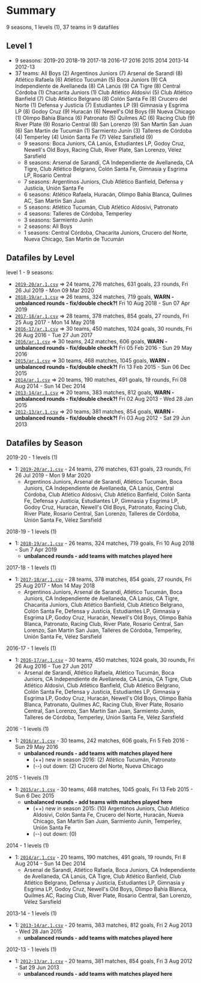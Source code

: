 # Summary

9 seasons, 1 levels (1), 37 teams in 9 datafiles

## Level 1

- 9 seasons: 2019-20 2018-19 2017-18 2016-17 2016 2015 2014 2013-14 2012-13 
- 37 teams: All Boys (2) Argentinos Juniors (7) Arsenal de Sarandí (8) Atlético Rafaela (6) Atlético Tucumán (5) Boca Juniors (9) CA Independiente de Avellaneda (8) CA Lanús (9) CA Tigre (8) Central Córdoba (1) Chacarita Juniors (1) Club Atlético Aldosivi (5) Club Atlético Banfield (7) Club Atlético Belgrano (8) Colón Santa Fe (8) Crucero del Norte (1) Defensa y Justicia (7) Estudiantes LP (9) Gimnasia y Esgrima LP (8) Godoy Cruz (9) Huracán (6) Newell's Old Boys (9) Nueva Chicago (1) Olimpo Bahía Blanca (6) Patronato (5) Quilmes AC (6) Racing Club (9) River Plate (9) Rosario Central (8) San Lorenzo (9) San Martín San Juan (6) San Martín de Tucumán (1) Sarmiento Junín (3) Talleres de Córdoba (4) Temperley (4) Unión Santa Fe (7) Vélez Sarsfield (9) 
  - 9 seasons: Boca Juniors, CA Lanús, Estudiantes LP, Godoy Cruz, Newell's Old Boys, Racing Club, River Plate, San Lorenzo, Vélez Sarsfield
  - 8 seasons: Arsenal de Sarandí, CA Independiente de Avellaneda, CA Tigre, Club Atlético Belgrano, Colón Santa Fe, Gimnasia y Esgrima LP, Rosario Central
  - 7 seasons: Argentinos Juniors, Club Atlético Banfield, Defensa y Justicia, Unión Santa Fe
  - 6 seasons: Atlético Rafaela, Huracán, Olimpo Bahía Blanca, Quilmes AC, San Martín San Juan
  - 5 seasons: Atlético Tucumán, Club Atlético Aldosivi, Patronato
  - 4 seasons: Talleres de Córdoba, Temperley
  - 3 seasons: Sarmiento Junín
  - 2 seasons: All Boys
  - 1 seasons: Central Córdoba, Chacarita Juniors, Crucero del Norte, Nueva Chicago, San Martín de Tucumán



## Datafiles by Level

level 1 - 9 seasons:
- [`2019-20/ar.1.csv`](2019-20/ar.1.csv) =>  24 teams,  276 matches,  631 goals,  23 rounds,  Fri 26 Jul 2019 - Mon 09 Mar 2020
- [`2018-19/ar.1.csv`](2018-19/ar.1.csv) =>  26 teams,  324 matches,  719 goals,  **WARN - unbalanced rounds - fix/double check?!** Fri 10 Aug 2018 - Sun 07 Apr 2019
- [`2017-18/ar.1.csv`](2017-18/ar.1.csv) =>  28 teams,  378 matches,  854 goals,  27 rounds,  Fri 25 Aug 2017 - Mon 14 May 2018
- [`2016-17/ar.1.csv`](2016-17/ar.1.csv) =>  30 teams,  450 matches,  1024 goals,  30 rounds,  Fri 26 Aug 2016 - Tue 27 Jun 2017
- [`2016/ar.1.csv`](2016/ar.1.csv) =>  30 teams,  242 matches,  606 goals,  **WARN - unbalanced rounds - fix/double check?!** Fri 05 Feb 2016 - Sun 29 May 2016
- [`2015/ar.1.csv`](2015/ar.1.csv) =>  30 teams,  468 matches,  1045 goals,  **WARN - unbalanced rounds - fix/double check?!** Fri 13 Feb 2015 - Sun 06 Dec 2015
- [`2014/ar.1.csv`](2014/ar.1.csv) =>  20 teams,  190 matches,  491 goals,  19 rounds,  Fri 08 Aug 2014 - Sun 14 Dec 2014
- [`2013-14/ar.1.csv`](2013-14/ar.1.csv) =>  20 teams,  383 matches,  812 goals,  **WARN - unbalanced rounds - fix/double check?!** Fri 02 Aug 2013 - Wed 28 Jan 2015
- [`2012-13/ar.1.csv`](2012-13/ar.1.csv) =>  20 teams,  381 matches,  854 goals,  **WARN - unbalanced rounds - fix/double check?!** Fri 03 Aug 2012 - Sat 29 Jun 2013



## Datafiles by Season

2019-20 - 1 levels (1)
  - 1: [`2019-20/ar.1.csv`](2019-20/ar.1.csv) -  24 teams,  276 matches,  631 goals,  23 rounds,  Fri 26 Jul 2019 - Mon 9 Mar 2020
    - Argentinos Juniors, Arsenal de Sarandí, Atlético Tucumán, Boca Juniors, CA Independiente de Avellaneda, CA Lanús, Central Córdoba, Club Atlético Aldosivi, Club Atlético Banfield, Colón Santa Fe, Defensa y Justicia, Estudiantes LP, Gimnasia y Esgrima LP, Godoy Cruz, Huracán, Newell's Old Boys, Patronato, Racing Club, River Plate, Rosario Central, San Lorenzo, Talleres de Córdoba, Unión Santa Fe, Vélez Sarsfield


2018-19 - 1 levels (1)
  - 1: [`2018-19/ar.1.csv`](2018-19/ar.1.csv) -  26 teams,  324 matches,  719 goals,  Fri 10 Aug 2018 - Sun 7 Apr 2019
    - **unbalanced rounds - add teams with matches played here**


2017-18 - 1 levels (1)
  - 1: [`2017-18/ar.1.csv`](2017-18/ar.1.csv) -  28 teams,  378 matches,  854 goals,  27 rounds,  Fri 25 Aug 2017 - Mon 14 May 2018
    - Argentinos Juniors, Arsenal de Sarandí, Atlético Tucumán, Boca Juniors, CA Independiente de Avellaneda, CA Lanús, CA Tigre, Chacarita Juniors, Club Atlético Banfield, Club Atlético Belgrano, Colón Santa Fe, Defensa y Justicia, Estudiantes LP, Gimnasia y Esgrima LP, Godoy Cruz, Huracán, Newell's Old Boys, Olimpo Bahía Blanca, Patronato, Racing Club, River Plate, Rosario Central, San Lorenzo, San Martín San Juan, Talleres de Córdoba, Temperley, Unión Santa Fe, Vélez Sarsfield


2016-17 - 1 levels (1)
  - 1: [`2016-17/ar.1.csv`](2016-17/ar.1.csv) -  30 teams,  450 matches,  1024 goals,  30 rounds,  Fri 26 Aug 2016 - Tue 27 Jun 2017
    - Arsenal de Sarandí, Atlético Rafaela, Atlético Tucumán, Boca Juniors, CA Independiente de Avellaneda, CA Lanús, CA Tigre, Club Atlético Aldosivi, Club Atlético Banfield, Club Atlético Belgrano, Colón Santa Fe, Defensa y Justicia, Estudiantes LP, Gimnasia y Esgrima LP, Godoy Cruz, Huracán, Newell's Old Boys, Olimpo Bahía Blanca, Patronato, Quilmes AC, Racing Club, River Plate, Rosario Central, San Lorenzo, San Martín San Juan, Sarmiento Junín, Talleres de Córdoba, Temperley, Unión Santa Fe, Vélez Sarsfield


2016 - 1 levels (1)
  - 1: [`2016/ar.1.csv`](2016/ar.1.csv) -  30 teams,  242 matches,  606 goals,  Fri 5 Feb 2016 - Sun 29 May 2016
    - **unbalanced rounds - add teams with matches played here**
      - (++) new in season 2016: (2) Atlético Tucumán, Patronato
      - (--) out down: (2) Crucero del Norte, Nueva Chicago



2015 - 1 levels (1)
  - 1: [`2015/ar.1.csv`](2015/ar.1.csv) -  30 teams,  468 matches,  1045 goals,  Fri 13 Feb 2015 - Sun 6 Dec 2015
    - **unbalanced rounds - add teams with matches played here**
      - (++) new in season 2015: (10) Argentinos Juniors, Club Atlético Aldosivi, Colón Santa Fe, Crucero del Norte, Huracán, Nueva Chicago, San Martín San Juan, Sarmiento Junín, Temperley, Unión Santa Fe
      - (--) out down: (0) 



2014 - 1 levels (1)
  - 1: [`2014/ar.1.csv`](2014/ar.1.csv) -  20 teams,  190 matches,  491 goals,  19 rounds,  Fri 8 Aug 2014 - Sun 14 Dec 2014
    - Arsenal de Sarandí, Atlético Rafaela, Boca Juniors, CA Independiente de Avellaneda, CA Lanús, CA Tigre, Club Atlético Banfield, Club Atlético Belgrano, Defensa y Justicia, Estudiantes LP, Gimnasia y Esgrima LP, Godoy Cruz, Newell's Old Boys, Olimpo Bahía Blanca, Quilmes AC, Racing Club, River Plate, Rosario Central, San Lorenzo, Vélez Sarsfield


2013-14 - 1 levels (1)
  - 1: [`2013-14/ar.1.csv`](2013-14/ar.1.csv) -  20 teams,  383 matches,  812 goals,  Fri 2 Aug 2013 - Wed 28 Jan 2015
    - **unbalanced rounds - add teams with matches played here**


2012-13 - 1 levels (1)
  - 1: [`2012-13/ar.1.csv`](2012-13/ar.1.csv) -  20 teams,  381 matches,  854 goals,  Fri 3 Aug 2012 - Sat 29 Jun 2013
    - **unbalanced rounds - add teams with matches played here**


